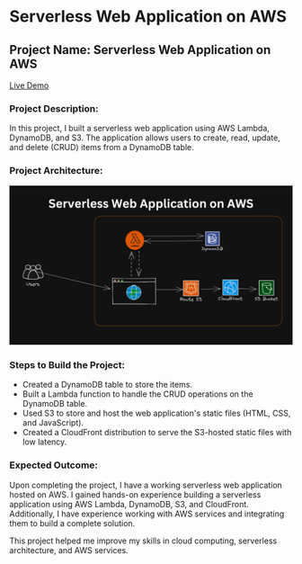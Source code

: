 # Serverless Web Application on AWS

## Project Name: Serverless Web Application on AWS

[Live Demo](https://greeting.harry-vu.com/)

### Project Description:

In this project, I built a serverless web application using AWS Lambda, DynamoDB, and S3. The application allows users to create, read, update, and delete (CRUD) items from a DynamoDB table.

### Project Architecture:

![Serverless Web Application on AWS Architecture](pic.png)

### Steps to Build the Project:

* Created a DynamoDB table to store the items.
* Built a Lambda function to handle the CRUD operations on the DynamoDB table.
* Used S3 to store and host the web application's static files (HTML, CSS, and JavaScript).
* Created a CloudFront distribution to serve the S3-hosted static files with low latency.

### Expected Outcome:

Upon completing the project, I have a working serverless web application hosted on AWS.
I gained hands-on experience building a serverless application using AWS Lambda, DynamoDB, S3, and CloudFront.
Additionally, I have experience working with AWS services and integrating them to build a complete solution.

This project helped me improve my skills in cloud computing, serverless architecture, and AWS services.
